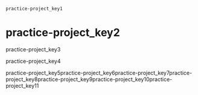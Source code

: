 ```ngMeta
practice-project_key1
```
# practice-project_key2
practice-project_key3

practice-project_key4

practice-project_key5practice-project_key6practice-project_key7practice-project_key8practice-project_key9practice-project_key10practice-project_key11